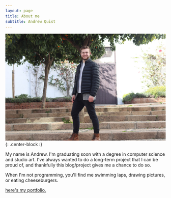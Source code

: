 ```yaml
---
layout: page
title: About me
subtitle: Andrew Quist
---
```


![profile](/img/me.jpg){: .center-block :}

My name is Andrew. I'm graduating soon with a degree in computer science and studio art. I've always wanted to do a long-term project that I can be proud of, and thankfully this blog/project gives me a chance to do so.

When I'm not programming, you'll find me swimming laps, drawing pictures, or eating cheeseburgers.

[here's my portfolio.](https://andrewq.myportfolio.com/)